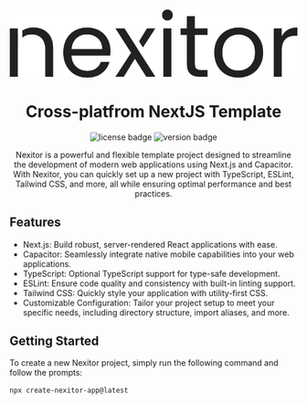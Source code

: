 <div align="center">
  <picture>
  <source media="(prefers-color-scheme: dark)" srcset="https://github.com/Lejio/create-nexitor-app/raw/main/media/nexitor_white.png">
  <img alt="nexitor" src="https://github.com/Lejio/create-nexitor-app/raw/main/media/nexitor_black.png">
</picture>
</div>

<h1 align="center">
    Cross-platfrom NextJS Template
</h1>

<div align="center">
    <img src="https://img.shields.io/npm/l/create-nexitor-app" alt="license badge" />
    <img src="https://img.shields.io/npm/v/create-nexitor-app" alt="version badge"/>
</div>

<p align="center">
    Nexitor is a powerful and flexible template project designed to streamline the development of modern web applications using Next.js and Capacitor. With Nexitor, you can quickly set up a new project with TypeScript, ESLint, Tailwind CSS, and more, all while ensuring optimal performance and best practices.
</p>

## Features
- Next.js: Build robust, server-rendered React applications with ease.
- Capacitor: Seamlessly integrate native mobile capabilities into your web applications.
- TypeScript: Optional TypeScript support for type-safe development.
- ESLint: Ensure code quality and consistency with built-in linting support.
- Tailwind CSS: Quickly style your application with utility-first CSS.
- Customizable Configuration: Tailor your project setup to meet your specific needs, including directory structure, import aliases, and more.

## Getting Started
To create a new Nexitor project, simply run the following command and follow the prompts:

```bash
npx create-nexitor-app@latest
```
